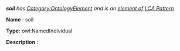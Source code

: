 ___soil__ 
 has
 [Category:OntologyElement](../../Category/OntologyElement "Category:OntologyElement") 
 and is an
 [element of](../../Property/ElementOf "Property:ElementOf") 
[LCA Pattern](../../Submissions/LCA_Pattern "Submissions:LCA Pattern")_




  







__Name__ 
 : soil
 



__Type:__ 
 owl:NamedIndividual
 



__Description__ 
 :